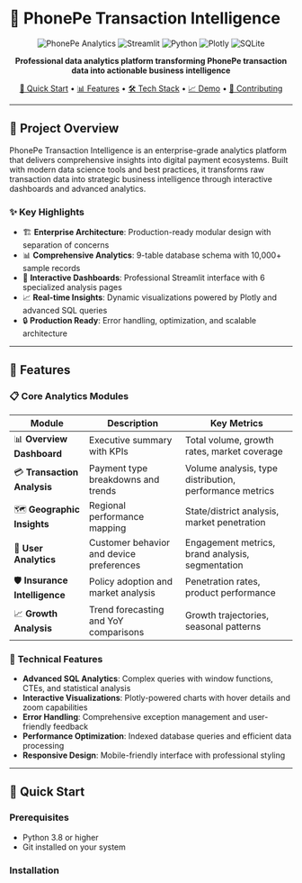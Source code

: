 # 📱 PhonePe Transaction Intelligence

<div align="center">

![PhonePe Analytics](https://img.shields.io/badge/PhonePe-Analytics-purple?style=for-the-badge&logo=data:image/svg+xml;base64,PHN2ZyB3aWR0aD0iMjQiIGhlaWdodD0iMjQiIHZpZXdCb3g9IjAgMCAyNCAyNCIgZmlsbD0ibm9uZSIgeG1sbnM9Imh0dHA6Ly93d3cudzMub3JnLzIwMDAvc3ZnIj4KPHBhdGggZD0iTTEyIDJMMTMuMDkgOC4yNkwyMCA5TDEzLjA5IDE1Ljc0TDEyIDIyTDEwLjkxIDE1Ljc0TDQgOUwxMC45MSA4LjI2TDEyIDJaIiBmaWxsPSJ3aGl0ZSIvPgo8L3N2Zz4K)
![Streamlit](https://img.shields.io/badge/Streamlit-FF4B4B?style=for-the-badge&logo=streamlit&logoColor=white)
![Python](https://img.shields.io/badge/Python-3776AB?style=for-the-badge&logo=python&logoColor=white)
![Plotly](https://img.shields.io/badge/Plotly-3F4F75?style=for-the-badge&logo=plotly&logoColor=white)
![SQLite](https://img.shields.io/badge/SQLite-07405E?style=for-the-badge&logo=sqlite&logoColor=white)


**Professional data analytics platform transforming PhonePe transaction data into actionable business intelligence**

[🚀 Quick Start](#-quick-start) • [📊 Features](#-features) • [🛠️ Tech Stack](#%EF%B8%8F-tech-stack) • [📈 Demo](#-demo) • [🤝 Contributing](#-contributing)

---

</div>

## 🌟 Project Overview

PhonePe Transaction Intelligence is an enterprise-grade analytics platform that delivers comprehensive insights into digital payment ecosystems. Built with modern data science tools and best practices, it transforms raw transaction data into strategic business intelligence through interactive dashboards and advanced analytics.

### ✨ Key Highlights

- 🏗️ **Enterprise Architecture**: Production-ready modular design with separation of concerns
- 📊 **Comprehensive Analytics**: 9-table database schema with 10,000+ sample records
- 🎨 **Interactive Dashboards**: Professional Streamlit interface with 6 specialized analysis pages  
- 📈 **Real-time Insights**: Dynamic visualizations powered by Plotly and advanced SQL queries
- 🔒 **Production Ready**: Error handling, optimization, and scalable architecture

---

## 🎯 Features

### 📋 **Core Analytics Modules**

| Module | Description | Key Metrics |
|--------|-------------|-------------|
| 📊 **Overview Dashboard** | Executive summary with KPIs | Total volume, growth rates, market coverage |
| 💳 **Transaction Analysis** | Payment type breakdowns and trends | Volume analysis, type distribution, performance metrics |
| 🗺️ **Geographic Insights** | Regional performance mapping | State/district analysis, market penetration |
| 👥 **User Analytics** | Customer behavior and device preferences | Engagement metrics, brand analysis, segmentation |
| 🛡️ **Insurance Intelligence** | Policy adoption and market analysis | Penetration rates, product performance |
| 📈 **Growth Analysis** | Trend forecasting and YoY comparisons | Growth trajectories, seasonal patterns |

### 🔧 **Technical Features**

- **Advanced SQL Analytics**: Complex queries with window functions, CTEs, and statistical analysis
- **Interactive Visualizations**: Plotly-powered charts with hover details and zoom capabilities  
- **Error Handling**: Comprehensive exception management and user-friendly feedback
- **Performance Optimization**: Indexed database queries and efficient data processing
- **Responsive Design**: Mobile-friendly interface with professional styling

---

## 🚀 Quick Start

### Prerequisites
- Python 3.8 or higher
- Git installed on your system

### Installation

